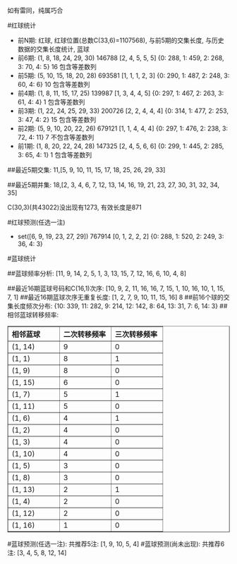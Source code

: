 <!-- 
.. title: 双色球2010117期(2010-10-07)数据分析报告
.. slug: slott-2010117-2010-10-07-report
.. date: 2010-10-08 08:00:00 UTC+08:00
.. tags: Lottery
.. link: 
.. description: 
.. type: text
-->

如有雷同，纯属巧合

<!-- TEASER_END-->

#红球统计

- 前N期: 红球, 红球位置(总数C(33,6)=1107568), 与前5期的交集长度, 与历史数据的交集长度统计, 蓝球
- 前6期: (1, 8, 18, 24, 29, 30) 146788 [2, 4, 5, 5, 5] {0: 288, 1: 459, 2: 268, 3: 70, 4: 5} 16 包含等差数列
- 前5期: (5, 10, 15, 18, 20, 28) 693581 [1, 1, 1, 2, 3] {0: 290, 1: 487, 2: 248, 3: 60, 4: 6} 10 包含等差数列
- 前4期: (1, 8, 11, 15, 17, 25) 139987 [1, 3, 4, 4, 5] {0: 297, 1: 467, 2: 263, 3: 61, 4: 4} 1 包含等差数列
- 前3期: (1, 22, 24, 25, 29, 33) 200726 [2, 2, 4, 4, 4] {0: 314, 1: 477, 2: 253, 3: 47, 4: 2} 15 包含等差数列
- 前2期: (5, 9, 10, 20, 22, 26) 679121 [1, 1, 4, 4, 4] {0: 297, 1: 476, 2: 238, 3: 72, 4: 11} 7 不包含等差数列
- 前1期: (1, 8, 20, 22, 24, 28) 147325 [2, 4, 5, 6, 6] {0: 299, 1: 445, 2: 285, 3: 65, 4: 1} 1 包含等差数列

##最近5期交集:
11,[5, 9, 10, 11, 15, 17, 18, 25, 26, 29, 33]

##最近5期并集:
18,[2, 3, 4, 6, 7, 12, 13, 14, 16, 19, 21, 23, 27, 30, 31, 32, 34, 35]

C(30,3)(共43022)没出现有1273, 
有效长度是871

#红球预测(任选一注)

- set([6, 9, 19, 23, 27, 29]) 767914 [0, 1, 2, 2, 2] {0: 288, 1: 520, 2: 249, 3: 36, 4: 3}

#蓝球统计

##蓝球频率分析:
[11, 9, 14, 2, 5, 1, 3, 13, 15, 7, 12, 16, 6, 10, 4, 8]

##最近16期蓝球号码和C(16,1)次序:
[10, 9, 2, 11, 16, 16, 7, 15, 1, 10, 16, 10, 1, 15, 7, 1]
##最近16期蓝球次序无重复长度:
[1, 2, 7, 9, 10, 11, 15, 16] 8
##前16个球的交集长度频次分布:
{10: 339, 11: 282, 9: 214, 12: 142, 8: 64, 13: 31, 7: 6, 14: 3}
##相邻蓝球转移频率:
<table border="1" class="table table-striped dataframe">
  <thead>
    <tr style="text-align: left;">
      <th style="min-width: 100px;">相邻蓝球</th>
      <th style="min-width: 100px;">二次转移频率</th>
      <th style="min-width: 100px;">三次转移频率</th>
    </tr>
  </thead>
  <tbody>
    <tr>
      <td> (1, 14)</td>
      <td> 9</td>
      <td> 0</td>
    </tr>
    <tr>
      <td>  (1, 1)</td>
      <td> 8</td>
      <td> 1</td>
    </tr>
    <tr>
      <td>  (1, 9)</td>
      <td> 8</td>
      <td> 0</td>
    </tr>
    <tr>
      <td> (1, 15)</td>
      <td> 6</td>
      <td> 0</td>
    </tr>
    <tr>
      <td>  (1, 7)</td>
      <td> 5</td>
      <td> 1</td>
    </tr>
    <tr>
      <td> (1, 11)</td>
      <td> 5</td>
      <td> 0</td>
    </tr>
    <tr>
      <td>  (1, 6)</td>
      <td> 4</td>
      <td> 1</td>
    </tr>
    <tr>
      <td>  (1, 2)</td>
      <td> 4</td>
      <td> 0</td>
    </tr>
    <tr>
      <td>  (1, 3)</td>
      <td> 4</td>
      <td> 0</td>
    </tr>
    <tr>
      <td> (1, 10)</td>
      <td> 4</td>
      <td> 0</td>
    </tr>
    <tr>
      <td>  (1, 5)</td>
      <td> 3</td>
      <td> 0</td>
    </tr>
    <tr>
      <td>  (1, 8)</td>
      <td> 3</td>
      <td> 0</td>
    </tr>
    <tr>
      <td> (1, 13)</td>
      <td> 2</td>
      <td> 1</td>
    </tr>
    <tr>
      <td>  (1, 4)</td>
      <td> 2</td>
      <td> 0</td>
    </tr>
    <tr>
      <td> (1, 12)</td>
      <td> 2</td>
      <td> 0</td>
    </tr>
    <tr>
      <td> (1, 16)</td>
      <td> 1</td>
      <td> 0</td>
    </tr>
  </tbody>
</table>
#蓝球预测(任选一注):
共推荐5注: [1, 9, 10, 5, 4]
#蓝球预测(尚未出现):
共推荐6注: [3, 4, 5, 8, 12, 14]


